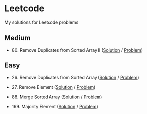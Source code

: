 # Leetcode
My solutions for Leetcode problems

## Medium

- 80\. Remove Duplicates from Sorted Array II ([Solution](medium/80_remove_duplicates_from_sorted_array_ii.ts) / [Problem](https://leetcode.com/problems/remove-duplicates-from-sorted-array-ii/))

## Easy

<!-- -  ([Solution]() / [Problem]()) -->
- 26\. Remove Duplicates from Sorted Array ([Solution](easy/26_remove_duplicates_from_sorted_array.ts) / [Problem](https://leetcode.com/problems/remove-duplicates-from-sorted-array/))

- 27\. Remove Element ([Solution](easy/27_remove_element.ts) / [Problem](https://leetcode.com/problems/remove-element/))

- 88\. Merge Sorted Array ([Solution](easy/88_merge_sorted_array.ts) / [Problem](https://leetcode.com/problems/merge-sorted-array))

- 169\. Majority Element ([Solution](easy/169_majority_element.ts) / [Problem](https://leetcode.com/problems/majority-element/))
